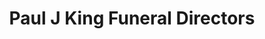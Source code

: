 ---
title: "Paul J King Funeral Directors"
url: /chelmsford/paul-j-king-funeral-directors/
shop: funeral directors
---